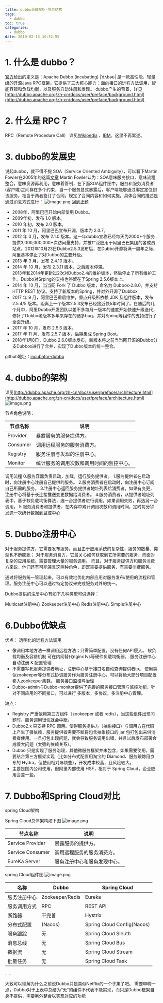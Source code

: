 ```yaml
---
title: dubbo源码解析-项目结构
tags:
  - dubbo
toc: true
categories:
  - dubbo
date: 2019-02-13 16:52:55
---
```


# 1. 什么是 dubbo？
[官方](http://dubbo.apache.org/zh-cn/index.html)给出的定义是：Apache Dubbo (incubating) |ˈdʌbəʊ| 是一款高性能、轻量级的开源Java RPC框架，它提供了三大核心能力：面向接口的远程方法调用，智能容错和负载均衡，以及服务自动注册和发现。
dubbo产生的背景，详见 [http://dubbo.apache.org/zh-cn/docs/user/preface/background.html](http://dubbo.apache.org/zh-cn/docs/user/preface/background.html)
# 2. 什么是 RPC？
RPC（Remote Procedure Call） 详见[Wikipedia](https://en.wikipedia.org/wiki/Remote_procedure_call) 、[IBM](https://www.ibm.com/developerworks/cn/aix/library/au-rpc_programming/index.html)。这里不再累述。
# 3. dubbo的发展史
<!-- more -->
说起dubbo，就不得不提 SOA（Service Oriented Ambiguity），可以看下Martin Fowler在2005年的这篇[文章](https://www.martinfowler.com/bliki/ServiceOrientedAmbiguity.html)
Martin Fowler认为：SOA意味服务接口，意味流程整合，意味资源再利用，意味着管制，在下面SOA组件图中，服务和服务消费者(客户端)之间存在多个约束，当一个服务显式暴露后，客户端能够通过绑定定位到该服务，相当于两者签订了合同，规定了合同内容和如何实施，具体合同的描述是通过消息方式进行：
![image.png](/images/2019/02/14/b2d2d290-303d-11e9-9ca1-4912d7f30a5e.png)
回到正题
+ 2008年，阿里巴巴开始内部使用 Dubbo。
+ 2009年初，发布 1.0 版本。
+ 2010 年初，发布 2.0 版本。
+ 2011 年 10 月，阿里巴巴宣布开源，版本为 2.0.7。
+ 2012 年 3 月，发布 2.1.0 版本。这一年dubbo宣称已经每天为2000+个服务提供3,000,000,000+次访问量支持，并被广泛应用于阿里巴巴集团的各成员站点。2012年10月23日Dubbo2.5.3发布后，在Dubbo开源将满一周年之际，阿里基本停止了对Dubbo的主要升级。
+ 2013 年 3 月，发布 2.4.10 版本。
+ 2014 年 10 月，发布 2.3.11 版本，之后版本停滞。  
2013年和2014年更新过2次对Dubbo2.4的维护版本，然后停止了所有维护工作。Dubbo对Srping的支持也停留在了Spring 2.5.6版本上。
+ 2014 年 10 月，当当网 Fork 了 Dubbo 版本，命名为 Dubbox-2.8.0，并支持 HTTP REST 协议。支持了新版本的Spring，并对外开源了Dubbox
+ 2017 年 9 月，阿里巴巴重启维护，重点升级所依赖 JDK 及组件版本，发布 2.5.4/5 版本。距离上一个版本2.5.3发布已经接近快5年时间了。在随后的几个月中，阿里Dubbo开发团队以差不多每月一版本的速度开始快速升级迭代，修补了Dubbo老版本多年来存在的诸多bug，并对Spring等组件的支持进行了全面升级。
+ 2017 年 10 月，发布 2.5.6 版本。
+ 2017 年 11 月，发布 2.5.7 版本，后期集成 Spring Boot。
+ 2018年1月8日，Dubbo 2.6.0版本发布，新版本将之前当当网开源的Dubbo分支Dubbox进行了合并，实现了Dubbo版本的统一整合。  

github地址：[incubator-dubbo](https://github.com/apache/incubator-dubbo)

# 4. dubbo的架构
详见[http://dubbo.apache.org/zh-cn/docs/user/preface/architecture.html](http://dubbo.apache.org/zh-cn/docs/user/preface/architecture.html)
![image.png](/images/2019/02/13/f3e97e90-2f6c-11e9-acfe-2541123bc20a.png)

节点角色说明：  

|节点名称|说明|
| -----   | ---------------------|
|Provider | 暴露服务的服务提供方。 |
|Consumer | 调用远程服务的服务消费方。| 
|Registry | 服务注册与发现的注册中心。| 
|Monitor  | 统计服务的调用次数和调用时间的监控中心。|

调用流程 
0.服务容器负责启动，加载，运行服务提供者。 
1.服务提供者在启动时，向注册中心注册自己提供的服务。 
2.服务消费者在启动时，向注册中心订阅自己所需的服务。 
3.注册中心返回服务提供者地址列表给消费者，如果有变更，注册中心将基于长连接推送变更数据给消费者。 
4.服务消费者，从提供者地址列表中，基于软负载均衡算法，选一台提供者进行调用，如果调用失败，再选另一台调用。 
5.服务消费者和提供者，在内存中累计调用次数和调用时间，定时每分钟发送一次统计数据到监控中心

# 5. Dubbo注册中心
对于服务提供方，它需要发布服务，而且由于应用系统的复杂性，服务的数量、类型也不断膨胀； 
对于服务消费方，它最关心如何获取到它所需要的服务，而面对复杂的应用系统，需要管理大量的服务调用。 
而且，对于服务提供方和服务消费方来说，他们还有可能兼具这两种角色，即既需要提供服务，有需要消费服务。

通过将服务统一管理起来，可以有效地优化内部应用对服务发布/使用的流程和管理。服务注册中心可以通过特定协议来完成服务对外的统一。

Dubbo提供的注册中心有如下几种类型可供选择：

Multicast注册中心
Zookeeper注册中心
Redis注册中心
Simple注册中心

# 6.Dubbo优缺点
优点：
透明化的远程方法调用 
- 像调用本地方法一样调用远程方法；只需简单配置，没有任何API侵入。
软负载均衡及容错机制 
可在内网替代nginx lvs等硬件负载均衡器。
服务注册中心自动注册 & 配置管理 
- 不需要写死服务提供者地址，注册中心基于接口名自动查询提供者ip。 
使用类似zookeeper等分布式协调服务作为服务注册中心，可以将绝大部分项目配置移入zookeeper集群。
服务接口监控与治理 
- Dubbo-admin与Dubbo-monitor提供了完善的服务接口管理与监控功能，针对不同应用的不同接口，可以进行 多版本，多协议，多注册中心管理。

缺点：
- Registry 严重依赖第三方组件（zookeeper 或者 redis），当这些组件出现问题时，服务调用很快就会中断。
- Dubbo2.x 只支持 RPC 调用。使得服务提供方（抽象接口）与调用方在代码上产生了强依赖，服务提供者需要不断将包含抽象接口的 jar 包打包出来供消费者使用。一旦打包出现问题，就会导致服务调用出错，并且以后发布部署会成很大问题（太强的依赖关系）。
- Dubbo 只是实现了服务治理，其他微服务框架并未包含，如果需要使用，需要结合第三方框架实现（比如分布式配置用淘宝的 Diamond、服务跟踪用京东的 Hydra，但使用相对麻烦些），开发成本较高，且风险较大。
- 主要是国内公司使用，但阿里内部使用 HSF，相对于 Spring Cloud，企业应用会差一些。


# 7. Dubbo和Spring Cloud对比
spring Cloud架构

Spring Cloud总体架构如下图
![image.png](/images/2019/02/14/65488610-3041-11e9-9ca1-4912d7f30a5e.png)  

|节点名称	|   说明   |
| ------------- | --------- |
|Service Provider | 暴露服务的提供方。|
|Service Consumer | 调用远程服务的服务消费方。|
|EureKa Server     | 服务注册中心和服务发现中心。|
spring Cloud组件图
![image.png](/images/2019/02/14/332617a0-3042-11e9-9ca1-4912d7f30a5e.png)  


|名称|Dubbo|Spring Cloud|
|-|-|-|
|服务注册中心|Zookeeper/Redis|Eureka|
|服务调用方式|	RPC	    |REST API |
|断路器	    |  不完善	    |Hystrix  |
|分布式配置  |	(Nacos)	    |Spring Cloud Config(Nacos)|
|服务跟踪    |	无	    |Spring Cloud Sleuth|
|消息总线    |	无	    |Spring Cloud Bus|
|数据流	    | 无	    |Spring Cloud Stream|
|批量任务    |	无	    |Spring Cloud Task|
.....

大致可以理解为什么之前说Dubbo只是类似Netflix的一个子集了吧。
需要申明一点，Dubbo对于上表中总结为“无”的组件不代表不能实现，而只是Dubbo框架自身不提供，需要另外整合以实现对应的功能